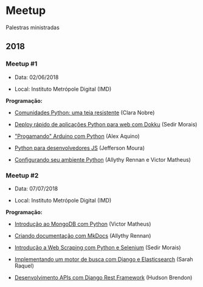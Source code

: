 # Meetup
Palestras ministradas

## 2018
### Meetup #1

* Data: 02/06/2018

* Local: Instituto Metrópole Digital (IMD)

**Programação:**

* [Comunidades Python: uma teia resistente](https://github.com/GruPy-RN/Meetup/tree/master/Meetup-1/Slides/Comunidades-Python) (Clara Nobre)

* [Deploy rápido de aplicações Python para web com Dokku](https://github.com/GruPy-RN/Meetup/tree/master/Meetup-1/Slides/Deploy-rapido-de-aplica%C3%A7%C3%B5es-Python-para-web-com-Dokku) (Sedir Morais)

* ["Progamando" Arduino com Python](https://github.com/GruPy-RN/Meetup/tree/master/Meetup-1/Slides/Arduino-com-Python) (Alex Aquino)

* [Python para desenvolvedores JS](https://github.com/GruPy-RN/Meetup/tree/master/Meetup-1/Slides/Python-para-desenvolvedores-JS) (Jefferson Moura)

* [Configurando seu ambiente Python](https://github.com/GruPy-RN/Meetup/tree/master/Meetup-1/Slides/Configurando-se-ambiente-Python) (Allythy Rennan e Victor Matheus)

### Meetup #2

* Data: 07/07/2018

* Local: Instituto Metrópole Digital (IMD)

**Programação:**

* [Introdução ao MongoDB com Python](https://github.com/GruPy-RN/Meetup/tree/master/Meetup-2/Slides/Apresentacao-Introducao-ao-MongoDB-com-Python) (Victor Matheus)

* [Criando documentação com MkDocs](https://github.com/GruPy-RN/Meetup/tree/master/Meetup-2/Slides/Criando-docomentacao-com-MkDocs) (Allythy Rennan)

* [Introdução a Web Scraping com Python e Selenium](https://github.com/GruPy-RN/Meetup/tree/master/Meetup-2/Slides/Web-Scraping-com-Python-e-Selenium) (Sedir Morais)

* [Implementando um motor de busca com Django e Elasticsearch](https://github.com/GruPy-RN/Meetup/tree/master/Meetup-2/Slides/Implementando-motor-de-busca-com-Django-e-Elasticsearch) (Sarah Raquel)

* [Desenvolvimento APIs com Django Rest Framework](https://github.com/GruPy-RN/Meetup/tree/master/Meetup-2/Slides/Desenvolvendo-APIs-com-Django-Rest-Framework) (Hudson Brendon)
